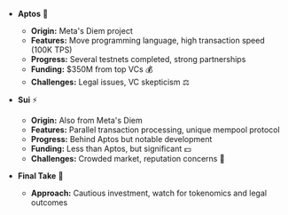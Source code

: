 
- **Aptos** 🚀
  - **Origin:** Meta's Diem project
  - **Features:** Move programming language, high transaction speed (100K TPS)
  - **Progress:** Several testnets completed, strong partnerships
  - **Funding:** $350M from top VCs 💰
  - **Challenges:** Legal issues, VC skepticism ⚖️

- **Sui** ⚡
  - **Origin:** Also from Meta's Diem
  - **Features:** Parallel transaction processing, unique mempool protocol
  - **Progress:** Behind Aptos but notable development
  - **Funding:** Less than Aptos, but significant 💵
  - **Challenges:** Crowded market, reputation concerns 🛑

- **Final Take** 🧐
  - **Approach:** Cautious investment, watch for tokenomics and legal outcomes
